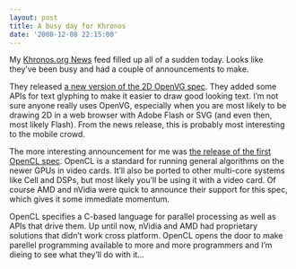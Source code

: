 ```yaml
---
layout: post
title: A busy day for Khronos
date: '2008-12-08 22:15:00'
---
```



My [Khronos.org News](http://www.khronos.org/) feed filled up all of a sudden today. Looks like they’ve been busy and had a couple of announcements to make.

They released [a new version of the 2D OpenVG spec](http://www.khronos.org/news/press/releases/openvg_1.1_specification_publicly_released_by_khronos/). They added some APIs for text glyphing to make it easier to draw good looking text. I’m not sure anyone really uses OpenVG, especially when you are most likely to be drawing 2D in a web browser with Adobe Flash or SVG (and even then, most likely Flash). From the news release, this is probably most interesting to the mobile crowd.

The more interesting announcement for me was [the release of the first OpenCL spec](http://www.khronos.org/news/press/releases/the_khronos_group_releases_opencl_1.0_specification/). OpenCL is a standard for running general algorithms on the newer GPUs in video cards. It’ll also be ported to other multi-core systems like Cell and DSPs, but most likely you’ll be using it with a video card. Of course AMD and nVidia were quick to announce their support for this spec, which gives it some immediate momentum.

OpenCL specifies a C-based language for parallel processing as well as APIs that drive them. Up until now, nVidia and AMD had proprietary solutions that didn’t work cross platform. OpenCL opens the door to make parellel programming available to more and more programmers and I’m dieing to see what they’ll do with it…


